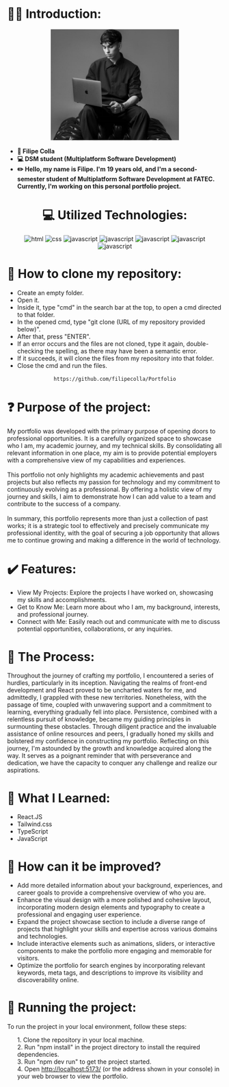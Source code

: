 <h1>🧑‍💻 Introduction:</h1>

<div align="center">
    <img src="./src/assets/image.jpg" alt="foto" width="300px">
</div>

<div>
    <ul>
        <li><strong>👤 Filipe Colla</strong></li>
        <li><strong>💻 DSM student (Multiplatform Software Development)</strong></li>
        <li><strong>✏️ Hello, my name is Filipe. I'm 19 years old, and I'm a second-semester student of Multiplatform Software Development at FATEC. Currently, I'm working on this personal portfolio project.</strong></li>
    </ul>
</div>

<div align="center">
    <h1>💻 Utilized Technologies:</h1>
    <img width="60" height="60" src="https://img.icons8.com/color/48/html-5--v1.png" alt="html"/>
    <img width="60" height="60" src="https://img.icons8.com/color/48/css3.png" alt="css"/>
    <img width="60" height="60" src="https://img.icons8.com/color/48/javascript--v1.png" alt="javascript"/>
    <img width="60" height="60" src="https://img.icons8.com/officel/60/react.png" alt="javascript"/>
    <img width="60" height="60" src="https://img.icons8.com/color/60/typescript.png" alt="javascript"/>
    <img width="60" height="60" src="https://img.icons8.com/fluency/60/node-js.png" alt="javascript"/>
    <img width="60" height="60" src="https://img.icons8.com/color/48/tailwind_css.png" alt="javascript"/>
</div>

<h1>📝 How to clone my repository:</h1>

<div>
    <ul>
        <li>Create an empty folder.</li>
        <li>Open it.</li>
        <li>Inside it, type "cmd" in the search bar at the top, to open a cmd directed to that folder.</li>
        <li>In the opened cmd, type "git clone (URL of my repository provided below)".</li>
        <li>After that, press "ENTER".</li>
        <li>If an error occurs and the files are not cloned, type it again, double-checking the spelling, as there may have been a semantic error.</li>
        <li>If it succeeds, it will clone the files from my repository into that folder.</li>
        <li>Close the cmd and run the files.</li>
    </ul>
</div>

<div align="center">
  
    https://github.com/filipecolla/Portfolio
      
</div>

<h1>❓ Purpose of the project:</h1>

<div>
    <p>
        My portfolio was developed with the primary purpose of opening doors to professional opportunities. It is a carefully organized space to showcase who I am, my academic journey, and my technical skills. By consolidating all relevant information in one place, my aim is to provide potential employers with a comprehensive view of my capabilities and experiences.<br><br>
        This portfolio not only highlights my academic achievements and past projects but also reflects my passion for technology and my commitment to continuously evolving as a professional. By offering a holistic view of my journey and skills, I aim to demonstrate how I can add value to a team and contribute to the success of a company.<br><br>
        In summary, this portfolio represents more than just a collection of past works; it is a strategic tool to effectively and precisely communicate my professional identity, with the goal of securing a job opportunity that allows me to continue growing and making a difference in the world of technology.<br>
    </p>
    <h1>✔️ Features:</h1>
    <ul>
        <li>View My Projects: Explore the projects I have worked on, showcasing my skills and accomplishments.</li>
        <li>Get to Know Me: Learn more about who I am, my background, interests, and professional journey.</li>
        <li>Connect with Me: Easily reach out and communicate with me to discuss potential opportunities, collaborations, or any inquiries.</li>
    </ul>
</div>
<div>
  <h1>
      🤖 The Process:
  </h1>
    <p>
        Throughout the journey of crafting my portfolio, I encountered a series of hurdles, particularly in its inception. Navigating the realms of front-end development and React proved to be uncharted waters for me, and admittedly, I grappled with these new territories. Nonetheless, with the passage of time, coupled with unwavering support and a commitment          to learning, everything gradually fell into place. Persistence, combined with a relentless pursuit of knowledge, became my guiding principles in surmounting these obstacles. Through diligent practice and the invaluable assistance of online resources and peers, I gradually honed my skills and bolstered my confidence in constructing my portfolio.                Reflecting on this journey, I'm astounded by the growth and knowledge acquired along the way. It serves as a poignant reminder that with perseverance and dedication, we have the capacity to conquer any challenge and realize our aspirations.
    </p>
</div>
<div>
  <h1>
      📂 What I Learned:
  </h1>
  <p>
      <ul>
        <li>React.JS</li>
        <li>Tailwind.css</li>
        <li>TypeScript</li>
        <li>JavaScript</li>
      </ul>
  </p>
</div>
<div>
  <h1>
    🧠 How can it be improved?
  </h1>
  <ul>
    <li>Add more detailed information about your background, experiences, and career goals to provide a comprehensive overview of who you are.</li>
    <li>Enhance the visual design with a more polished and cohesive layout, incorporating modern design elements and typography to create a professional and engaging user experience.</li>
    <li>Expand the project showcase section to include a diverse range of projects that highlight your skills and expertise across various domains and technologies.</li>
    <li>Include interactive elements such as animations, sliders, or interactive components to make the portfolio more engaging and memorable for visitors.</li>
    <li>Optimize the portfolio for search engines by incorporating relevant keywords, meta tags, and descriptions to improve its visibility and discoverability online.</li>
  </ul>
</div>
<div>
  <h1>
    🚦 Running the project:
  </h1>
  <p>
    To run the project in your local environment, follow these steps:
  </p>
  <ul>
    <p>
        1. Clone the repository in your local machine.<br>
        2. Run "npm install" in the project directory to install the required dependencies.<br>
        3. Run "npm dev run" to get the project started.<br>
        4. Open <a href="http://localhost:5173/">http://localhost:5173/</a> (or the address shown in your console) in your web browser to view the portfolio.
    </p>
  </ul>
</div>
